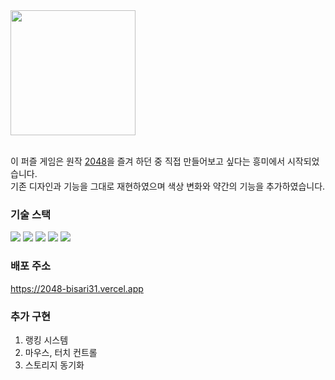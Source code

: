 <img src="https://github.com/bisari31/2048/assets/98396758/18575fac-ccd3-4ab8-8672-2f9e5f8c0180" width="200px">

<br/>
<br/>

이 퍼즐 게임은 원작 [2048](https://play2048.co)을 즐겨 하던 중 직접 만들어보고 싶다는 흥미에서 시작되었습니다.<br/>
기존 디자인과 기능을 그대로 재현하였으며 색상 변화와 약간의 기능을 추가하였습니다.

### 기술 스택

<div>
<img src="https://img.shields.io/badge/Next.js-v13.4-000000"/>
<img src="https://img.shields.io/badge/TypeScript-v5.1-2f74c0"/>
<img src="https://img.shields.io/badge/Tailwind CSS-v3.3-38bdf8"/>
<img src="https://img.shields.io/badge/Redux Toolkit-v1.9-764abc"/>
<img src="https://img.shields.io/badge/supabase-v2.38-3ecf8e"/>
</div>

### 배포 주소

<https://2048-bisari31.vercel.app>

### 추가 구현

1. 랭킹 시스템
2. 마우스, 터치 컨트롤
3. 스토리지 동기화
